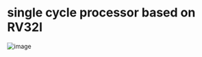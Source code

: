 # single cycle processor based on RV32I
![image](https://github.com/user-attachments/assets/109bf736-dbd3-4c91-b346-08b5a01f8a2a)
